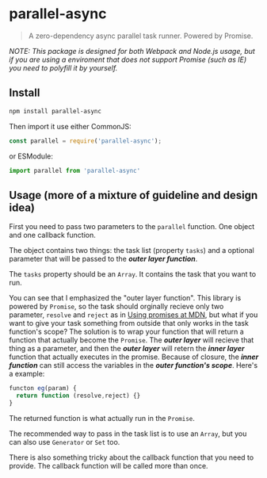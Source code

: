 # parallel-async

> A zero-dependency async parallel task runner. Powered by Promise.

*NOTE: This package is designed for both Webpack and Node.js usage, but if you are using a enviroment that does not support Promise (such as IE) you need to polyfill it by yourself.*

## Install

``` bash
npm install parallel-async
```

Then import it use either CommonJS:
``` js
const parallel = require('parallel-async');
```
or ESModule:
``` js
import parallel from 'parallel-async'
```

## Usage (more of a mixture of guideline and design idea)

First you need to pass two parameters to the `parallel` function. One object and one callback function.

The object contains two things: the task list (property `tasks`) and a optional parameter that will be passed to the ***outer layer function***.

The `tasks` property should be an `Array`. It contains the task that you want to run.

You can see that I emphasized the "outer layer function". This library is powered by `Promise`, so the task should orginally recieve only two parameter, `resolve` and `reject` as in [Using promises at MDN](https://developer.mozilla.org/en-US/docs/Web/JavaScript/Guide/Using_promises), but what if you want to give your task something from outside that only works in the task function's scope? The solution is to wrap your function that will return a function that actually become the `Promise`. The ***outer layer*** will recieve that thing as a parameter, and then the ***outer layer*** will retern the ***inner layer*** function that actually executes in the promise. Because of  closure, the ***inner function*** can still access the variables in the ***outer function's scope***. Here's a example:
``` js
functon eg(param) {
  return function (resolve,reject) {}
}
```
The returned function is what actually run in the `Promise`.

The recommended way to pass in the task list is to use an `Array`, but you can also use `Generator` or `Set` too.

There is also something tricky about the callback function that you need to provide. The callback function will be called more than once. 
